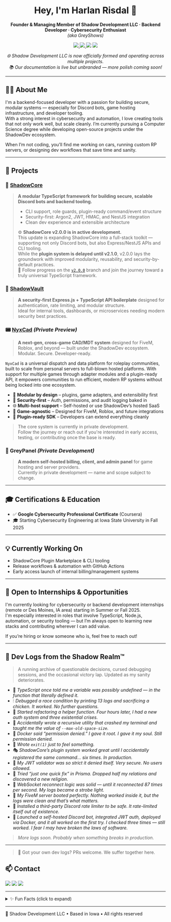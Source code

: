 <h1 align="center">Hey, I'm Harlan Risdal 👋</h1>
<p align="center">
  <b>Founder & Managing Member of Shadow Development LLC · Backend Developer · Cybersecurity Enthusiast</b><br>
  <i>(aka GreyShows)</i>
</p>

<p align="center">
  <a href="https://shadowdevelopment.net">
    <img src="https://img.shields.io/badge/Website-shadowdevelopment.net-blue?style=flat-square">
  </a>
  <a href="https://discord.com/users/643571771983003658">
    <img src="https://img.shields.io/badge/Discord-GreyShows-5865F2?style=flat-square&logo=discord">
  </a>
  <img src="https://img.shields.io/badge/TypeScript-blue?style=flat-square">
  <img src="https://img.shields.io/badge/Cybersecurity-green?style=flat-square">
</p>

<p align="center"><i>🌐 Shadow Development LLC is now officially formed and operating across multiple projects.<br>
📚 Our documentation is live but unbranded — more polish coming soon!</i></p>

---

## 👨‍💻 About Me

I'm a backend-focused developer with a passion for building secure, modular systems — especially for Discord bots, game hosting infrastructure, and developer tooling.  
With a strong interest in cybersecurity and automation, I love creating tools that not only work well, but scale cleanly. I’m currently pursuing a Computer Science degree while developing open-source projects under the ShadowDev ecosystem.

When I’m not coding, you’ll find me working on cars, running custom RP servers, or designing dev workflows that save time and sanity.

---

## 🚀 Projects

### 🧩 [ShadowCore](https://github.com/GreyDevOps/shadow-core)
> **A modular TypeScript framework for building secure, scalable Discord bots and backend tooling.**
> - CLI support, role guards, plugin-ready command/event structure
> - Security-first: Argon2, JWT, HMAC, and NestJS integration
> - Clean dev experience and extensible architecture
>
> ⚙️ **ShadowCore v2.0.0 is in active development.**  
> This update is expanding ShadowCore into a full-stack toolkit — supporting not only Discord bots, but also Express/NestJS APIs and CLI tooling.  
> While the **plugin system is delayed until v2.1.0**, v2.0.0 lays the groundwork with improved modularity, reusability, and security-by-default practices.  
> 📌 Follow progress on the [`v2.0.0`](https://github.com/Shadows-Development/ShadowCore/tree/v2.0.0) branch and join the journey toward a truly universal TypeScript framework.

### 🔐 [ShadowVault](https://github.com/Shadows-Development/ShadowVault)
> **A security-first Express.js + TypeScript API boilerplate** designed for authentication, rate limiting, and modular structure.  
> Ideal for internal tools, dashboards, or microservices needing modern security best practices.

### 📟 [NyxCad](https://github.com/Shadows-Development/NyxCad) *(Private Preview)*  
> **A next-gen, cross-game CAD/MDT system** designed for FiveM, Roblox, and beyond — built under the ShadowDev ecosystem.  
> Modular. Secure. Developer-ready.

`NyxCad` is a universal dispatch and data platform for roleplay communities, built to scale from personal servers to full-blown hosted platforms. With support for multiple games through adapter modules and a plugin-ready API, it empowers communities to run efficient, modern RP systems without being locked into one ecosystem.

- 🧠 **Modular by design** – plugins, game adapters, and extensibility first  
- 🔐 **Security-first** – Auth, permissions, and audit logging baked in  
- 🌐 **Multi-host support** – Self-hosted or use ShadowDev’s hosted SaaS  
- 🚀 **Game-agnostic** – Designed for FiveM, Roblox, and future integrations  
- 🧩 **Plugin-ready SDK** – Developers can extend everything cleanly  

> The core system is currently in private development.  
> Follow the journey or reach out if you're interested in early access, testing, or contributing once the base is ready.


### 🧾 GreyPanel *(Private Development)*
> **A modern self-hosted billing, client, and admin panel** for game hosting and server providers.  
> Currently in private development — name and scope subject to change.

---

## 🎓 Certifications & Education

- ✅ **Google Cybersecurity Professional Certificate** (Coursera)
- 🎓 Starting Cybersecurity Engineering at Iowa State University in Fall 2025

---

## 💡 Currently Working On

- ShadowCore Plugin Marketplace & CLI tooling
- Release workflows & automation with GitHub Actions
- Early access launch of internal billing/management systems


---

## 📣 Open to Internships & Opportunities

I'm currently looking for cybersecurity or backend development internships (remote or Des Moines, IA area) starting in Summer or Fall 2025.  
I'm especially interested in roles that involve TypeScript, Node.js, automation, or security tooling — but I’m always open to learning new stacks and contributing wherever I can add value.

If you’re hiring or know someone who is, feel free to reach out!

---

## 👾 Dev Logs from the Shadow Realm™

> A running archive of questionable decisions, cursed debugging sessions, and the occasional victory lap. Updated as my sanity deteriorates.

- 🧠 *TypeScript once told me a variable was possibly undefined — in the function that literally defined it.*
- 🕯 *Debugged a race condition by printing 13 logs and sacrificing a chicken. It worked. No further questions.*
- 🧱 *Started refactoring a helper function. Four hours later, I had a new auth system and three existential crises.*
- 🔄 *Accidentally wrote a recursive utility that crashed my terminal and taught me the value of `--max-old-space-size`.*
- 🐳 *Docker said “permission denied.” I gave it root. I gave it my soul. Still permission denied.*
- 🚪 *Wrote `exit(1)` just to feel something.*
- 🎭 *ShadowCore’s plugin system worked great until I accidentally registered the same command… six times. In production.*
- 🔐 *My JWT validator was so strict it denied itself. Very secure. No users allowed.*
- 🧩 *Tried “just one quick fix” in Prisma. Dropped half my relations and discovered a new religion.*
- 📡 *WebSocket reconnect logic was solid — until it reconnected 87 times per second. My logs became a strobe light.*
- 🚓 *My FiveM server booted perfectly. Nothing worked inside it, but the logs were clean and that’s what matters.*
- 🧯 *Installed a third-party Discord rate limiter to be safe. It rate-limited itself out of existence.*
- 🏁 *Launched a self-hosted Discord bot, integrated JWT auth, deployed via Docker, and it all worked on the first try. I checked three times — still worked. I fear I may have broken the laws of software.*


> _More logs soon. Probably when something breaks in production._


---

> 💬 Got your own dev logs? PRs welcome. We suffer together here.

## 📫 Contact

<p>
  <a href="https://shadowdevelopment.net"><img src="https://img.shields.io/badge/Website-shadowdevelopment.net-blue?style=for-the-badge"></a>
  <a href="mailto:shadow@shadowdevelopment.net"><img src="https://img.shields.io/badge/Email-shadow@shadowdevelopment.net-blue?style=for-the-badge&logo=gmail"></a>
  <a href="https://discord.com/users/643571771983003658"><img src="https://img.shields.io/badge/Discord-GreyShows-5865F2?style=for-the-badge&logo=discord"></a>
</p>

---
<details>
<summary>✨ Fun Facts (click to expand)</summary>
<!--FUN_FACT-->
I just wanted to avoid panel fees — now I’m building an admin, billing, and client system from scratch. Thanks, Docker… I guess?
<!--/FUN_FACT-->
</details>

---
🏢 Shadow Development LLC • Based in Iowa • All rights reserved
